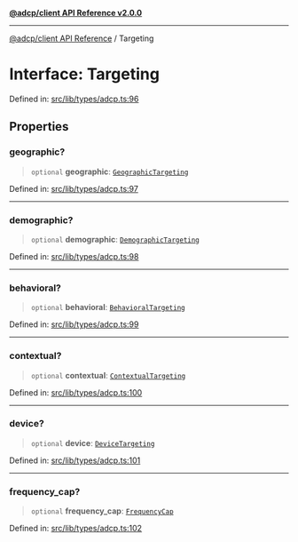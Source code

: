 [**@adcp/client API Reference v2.0.0**](../README.md)

***

[@adcp/client API Reference](../README.md) / Targeting

# Interface: Targeting

Defined in: [src/lib/types/adcp.ts:96](https://github.com/adcontextprotocol/adcp-client/blob/9ed0be764adbd110916d257101c95a577b3f15c8/src/lib/types/adcp.ts#L96)

## Properties

### geographic?

> `optional` **geographic**: [`GeographicTargeting`](GeographicTargeting.md)

Defined in: [src/lib/types/adcp.ts:97](https://github.com/adcontextprotocol/adcp-client/blob/9ed0be764adbd110916d257101c95a577b3f15c8/src/lib/types/adcp.ts#L97)

***

### demographic?

> `optional` **demographic**: [`DemographicTargeting`](DemographicTargeting.md)

Defined in: [src/lib/types/adcp.ts:98](https://github.com/adcontextprotocol/adcp-client/blob/9ed0be764adbd110916d257101c95a577b3f15c8/src/lib/types/adcp.ts#L98)

***

### behavioral?

> `optional` **behavioral**: [`BehavioralTargeting`](BehavioralTargeting.md)

Defined in: [src/lib/types/adcp.ts:99](https://github.com/adcontextprotocol/adcp-client/blob/9ed0be764adbd110916d257101c95a577b3f15c8/src/lib/types/adcp.ts#L99)

***

### contextual?

> `optional` **contextual**: [`ContextualTargeting`](ContextualTargeting.md)

Defined in: [src/lib/types/adcp.ts:100](https://github.com/adcontextprotocol/adcp-client/blob/9ed0be764adbd110916d257101c95a577b3f15c8/src/lib/types/adcp.ts#L100)

***

### device?

> `optional` **device**: [`DeviceTargeting`](DeviceTargeting.md)

Defined in: [src/lib/types/adcp.ts:101](https://github.com/adcontextprotocol/adcp-client/blob/9ed0be764adbd110916d257101c95a577b3f15c8/src/lib/types/adcp.ts#L101)

***

### frequency\_cap?

> `optional` **frequency\_cap**: [`FrequencyCap`](FrequencyCap.md)

Defined in: [src/lib/types/adcp.ts:102](https://github.com/adcontextprotocol/adcp-client/blob/9ed0be764adbd110916d257101c95a577b3f15c8/src/lib/types/adcp.ts#L102)
